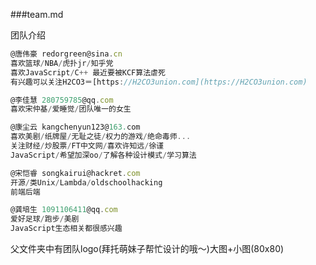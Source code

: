 ###team.md  
  
团队介绍  
```javascript
@唐伟豪 redorgreen@sina.cn  
喜欢篮球/NBA/虎扑jr/知乎党  
喜欢JavaScript/C++ 最近要被KCF算法虐死  
有兴趣可以关注H2CO3＝[https://H2CO3union.com](https://H2CO3union.com)
```
  
```javascript
@李佳慧 280759785@qq.com  
喜欢宋仲基/爱睡觉/团队唯一的女生
```
  
```javascript
@康尘云 kangchenyun123@163.com  
喜欢美剧/纸牌屋/无耻之徒/权力的游戏/绝命毒师...  
关注财经/炒股票/FT中文网/喜欢许知远/徐谨  
JavaScript/希望加深oo/了解各种设计模式/学习算法
```
  
```javascript
@宋恺睿 songkairui@hackret.com  
开源/类Unix/Lambda/oldschoolhacking  
前端后端
```
  
```javascript
@龚培生 1091106411@qq.com  
爱好足球/跑步/美剧  
JavaScript生态相关都很感兴趣
```
  
父文件夹中有团队logo(拜托萌妹子帮忙设计的哦～)大图+小图(80x80)